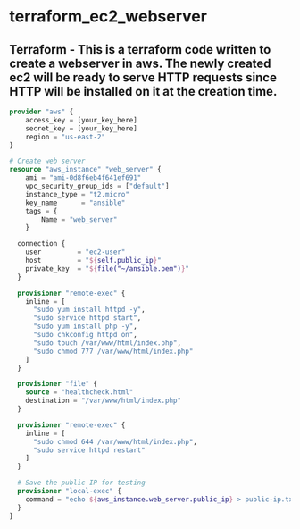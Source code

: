 # terraform_ec2_webserver

## Terraform - This is a terraform code written to create a webserver in aws. The newly created ec2 will be ready to serve HTTP requests since HTTP will be installed on it at the creation time.

```terraform
provider "aws" {
    access_key = [your_key_here]
    secret_key = [your_key_here]
    region = "us-east-2"
}

# Create web server
resource "aws_instance" "web_server" {
    ami = "ami-0d8f6eb4f641ef691"
    vpc_security_group_ids = ["default"]
    instance_type = "t2.micro"
    key_name      = "ansible"
    tags = {
        Name = "web_server"
    }

  connection {
    user         = "ec2-user"
    host         = "${self.public_ip}"
    private_key  = "${file("~/ansible.pem")}"
  }

  provisioner "remote-exec" {
    inline = [
      "sudo yum install httpd -y",
      "sudo service httpd start",
      "sudo yum install php -y",
      "sudo chkconfig httpd on",
      "sudo touch /var/www/html/index.php",
      "sudo chmod 777 /var/www/html/index.php"
    ]
  }

  provisioner "file" {
    source = "healthcheck.html"
    destination = "/var/www/html/index.php"
  }

  provisioner "remote-exec" {
    inline = [
      "sudo chmod 644 /var/www/html/index.php",
      "sudo service httpd restart"
    ]
  }

  # Save the public IP for testing
  provisioner "local-exec" {
    command = "echo ${aws_instance.web_server.public_ip} > public-ip.txt"
  }
}
```
